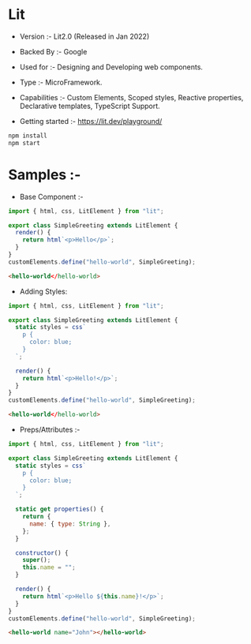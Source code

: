 # Lit

- Version :- Lit2.0 (Released in Jan 2022)
- Backed By :- Google
- Used for :- Designing and Developing web components.
- Type :- MicroFramework.
- Capabilities :- Custom Elements, Scoped styles, Reactive properties, Declarative templates, TypeScript Support.

- Getting started :- https://lit.dev/playground/

```bash
npm install
npm start
```

# Samples :-

- Base Component :-

```js
import { html, css, LitElement } from "lit";

export class SimpleGreeting extends LitElement {
  render() {
    return html`<p>Hello</p>`;
  }
}
customElements.define("hello-world", SimpleGreeting);
```

```html
<hello-world</hello-world>
```

- Adding Styles:

```js
import { html, css, LitElement } from "lit";

export class SimpleGreeting extends LitElement {
  static styles = css`
    p {
      color: blue;
    }
  `;

  render() {
    return html`<p>Hello!</p>`;
  }
}
customElements.define("hello-world", SimpleGreeting);
```

```html
<hello-world</hello-world>
```

- Preps/Attributes :-

```js
import { html, css, LitElement } from "lit";

export class SimpleGreeting extends LitElement {
  static styles = css`
    p {
      color: blue;
    }
  `;

  static get properties() {
    return {
      name: { type: String },
    };
  }

  constructor() {
    super();
    this.name = "";
  }

  render() {
    return html`<p>Hello ${this.name}!</p>`;
  }
}
customElements.define("hello-world", SimpleGreeting);
```

```html
<hello-world name="John"></hello-world>
```
